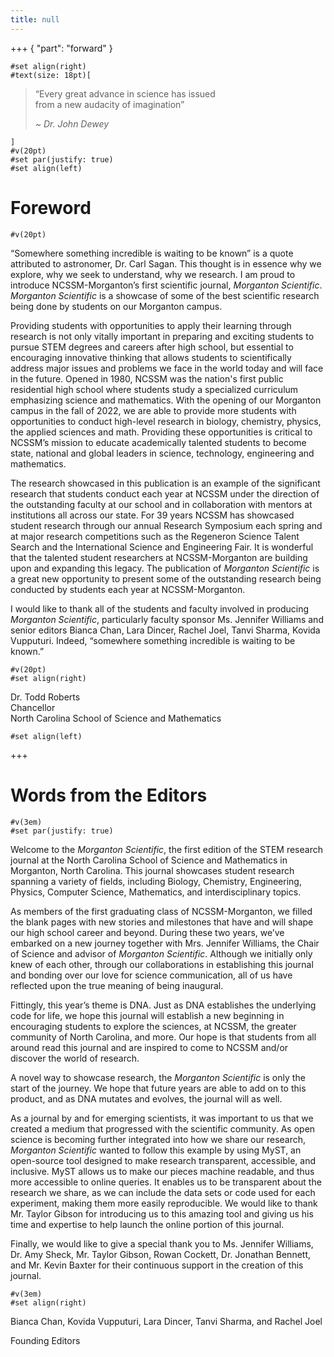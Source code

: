 ```yaml
---
title: null
---
```


+++ { "part": "forward" }

```{raw:typst}
#set align(right)
#text(size: 18pt)[
```

> “Every great advance in science has issued \
> from a new audacity of imagination”
>
> _\~ Dr. John Dewey_

```{raw:typst}
]
#v(20pt)
#set par(justify: true)
#set align(left)
```

# Foreword

```{raw:typst}
#v(20pt)
```

“Somewhere something incredible is waiting to be known” is a quote attributed to astronomer, Dr. Carl Sagan. This thought is in essence why we explore, why we seek to understand, why we research. I am proud to introduce NCSSM-Morganton’s first scientific journal, _Morganton Scientific_. _Morganton Scientific_ is a showcase of some of the best scientific research being done by students on our Morganton campus.

Providing students with opportunities to apply their learning through research is not only vitally important in preparing and exciting students to pursue STEM degrees and careers after high school, but essential to encouraging innovative thinking that allows students to scientifically address major issues and problems we face in the world today and will face in the future. Opened in 1980, NCSSM was the nation's first public residential high school where students study a specialized curriculum emphasizing science and mathematics. With the opening of our Morganton campus in the fall of 2022, we are able to provide more students with opportunities to conduct high-level research in biology, chemistry, physics, the applied sciences and math. Providing these opportunities is critical to NCSSM’s mission to educate academically talented students to become state, national and global leaders in science, technology, engineering and mathematics.

The research showcased in this publication is an example of the significant research that students conduct each year at NCSSM under the direction of the outstanding faculty at our school and in collaboration with mentors at institutions all across our state. For 39 years NCSSM has showcased student research through our annual Research Symposium each spring and at major research competitions such as the Regeneron Science Talent Search and the International Science and Engineering Fair. It is wonderful that the talented student researchers at NCSSM-Morganton are building upon and expanding this legacy. The publication of _Morganton Scientific_ is a great new opportunity to present some of the outstanding research being conducted by students each year at NCSSM-Morganton.

I would like to thank all of the students and faculty involved in producing _Morganton Scientific_, particularly faculty sponsor Ms. Jennifer Williams and senior editors Bianca Chan, Lara Dincer, Rachel Joel, Tanvi Sharma, Kovida Vupputuri. Indeed, “somewhere something incredible is waiting to be known.”

```{raw:typst}
#v(20pt)
#set align(right)
```

Dr. Todd Roberts \
Chancellor \
North Carolina School of Science and Mathematics

```{raw:typst}
#set align(left)
```

+++

# Words from the Editors

```{raw:typst}
#v(3em)
#set par(justify: true)
```

Welcome to the _Morganton Scientific_, the first edition of the STEM research journal at the North Carolina School of Science and Mathematics in Morganton, North Carolina. This journal showcases student research spanning a variety of fields, including Biology, Chemistry, Engineering, Physics, Computer Science, Mathematics, and interdisciplinary topics.

As members of the first graduating class of NCSSM-Morganton, we filled the blank pages with new stories and milestones that have and will shape our high school career and beyond. During these two years, we’ve embarked on a new journey together with Mrs. Jennifer Williams, the Chair of Science and advisor of _Morganton Scientific_. Although we initially only knew of each other, through our collaborations in establishing this journal and bonding over our love for science communication, all of us have reflected upon the true meaning of being inaugural.

Fittingly, this year’s theme is DNA. Just as DNA establishes the underlying code for life, we hope this journal will establish a new beginning in encouraging students to explore the sciences, at NCSSM, the greater community of North Carolina, and more. Our hope is that students from all around read this journal and are inspired to come to NCSSM and/or discover the world of research.

A novel way to showcase research, the _Morganton Scientific_ is only the start of the journey. We hope that future years are able to add on to this product, and as DNA mutates and evolves, the journal will as well.

As a journal by and for emerging scientists, it was important to us that we created a medium that progressed with the scientific community. As open science is becoming further integrated into how we share our research, _Morganton Scientific_ wanted to follow this example by using MyST, an open-source tool designed to make research transparent, accessible, and inclusive. MyST allows us to make our pieces machine readable, and thus more accessible to online queries. It enables us to be transparent about the research we share, as we can include the data sets or code used for each experiment, making them more easily reproducible. We would like to thank Mr. Taylor Gibson for introducing us to this amazing tool and giving us his time and expertise to help launch the online portion of this journal.

Finally, we would like to give a special thank you to Ms. Jennifer Williams, Dr. Amy Sheck, Mr. Taylor Gibson, Rowan Cockett, Dr. Jonathan Bennett, and Mr. Kevin Baxter for their continuous support in the creation of this journal.

```{raw:typst}
#v(3em)
#set align(right)
```

Bianca Chan, Kovida Vupputuri, Lara Dincer, Tanvi Sharma, and Rachel Joel

Founding Editors
